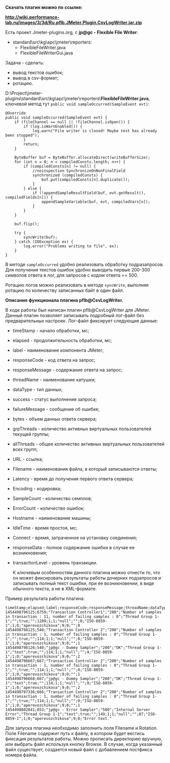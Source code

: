 **Скачать плагин можно по ссылке:**

**http://wiki.performance-lab.ru/images/3/3d/Ru.pflb.JMeter.Plugin.CsvLogWriter.jar.zip**

 
Есть проект Jmeter-plugins.org, с **jp@gc - Flexible File Writer**:

- standard\src\kg\apc\jmeter\reporters:
  - FlexibleFileWriter.java
  - FlexibleFileWriterGui.java

Задача - сделать:

- вывод текстов ошибок;
- вывод в csv-формат;
- ротацию.


D:\Project\jmeter-plugins\standard\src\kg\apc\jmeter\reporters\\**FlexibleFileWriter.java**, ключевой метод тут ``public void sampleOccurred(SampleEvent evt)``:

	
	@Override
    public void sampleOccurred(SampleEvent evt) {
        if (fileChannel == null || !fileChannel.isOpen()) {
            if (log.isWarnEnabled()) {
                log.warn("File writer is closed! Maybe test has already been stopped");
            }
            return;
        }

        ByteBuffer buf = ByteBuffer.allocateDirect(writeBufferSize);
        for (int n = 0; n < compiledConsts.length; n++) {
            if (compiledConsts[n] != null) {
                //noinspection SynchronizeOnNonFinalField
                synchronized (compiledConsts) {
                    buf.put(compiledConsts[n].duplicate());
                }
            } else {
                if (!appendSampleResultField(buf, evt.getResult(), compiledFields[n])) {
                    appendSampleVariable(buf, evt, compiledVars[n]);
                }
            }
        }

        buf.flip();

        try {
            syncWrite(buf);
        } catch (IOException ex) {
            log.error("Problems writing to file", ex);
        }
    }


В методе ``sampleOccurred`` удобно реализовать обработку подразапросов.
Для получения текстов ошибок удобно выводить первые 200-300 символов ответа в лог, для запросов с кодом ответа == 500.

Ротацию логов можно реализовать в методе ``syncWrite``, выполняя ротацию по количеству записанных байт в один файл.


**Описание функционала плагина pflb@CsvLogWriter.**

В ходе работы был написан плагин pflb@CsvLogWriter для JMeter. Данный плагин позволяет записывать подробный лог-файл 
без предварительных настроек. 
  Лог-файл фиксирует следующие данные: 
- timeStamp - начало обработки, мс;  
- elapsed - продолжительность обработки, мс;
- label - наименование компонента JMeter; 
- responseCode - код ответа на запрос; 
- responseMessage - содержание ответа на запрос;	
- threadName - наименование катушки;	
- dataType - тип данных;
- success - статус выполнения запроса;	
- failureMessage - сообщение об ошибке;
- bytes - объем данных ответа сервера;	
- grpThreads - количество активных виртуальных пользователей текущей группы;	
- allThreads - общее количество активных виртуальных пользователей всех групп; 
- URL - ссылка;	
- Filename - наименования файла, в который записываются ответы;	
- Latency - время до получения первого ответа сервера;	
- Encoding - кодировка;	
- SampleCount - количество семплов;	
- ErrorCount - количество ошибок;	
- Hostname - наименование машины;	
- IdleTime - время простоя, мс;
- Connect - время, затраченное на установку соединения;	
- responseData - полное содержание ошибки в случае ее возникновения;	
- transactionLevel - уровень транзакции.


  К ключевым особенностям данного плагина можно отнести то, что он может фиксировать результаты работы дочерних подзапросов и записывать полный текст ошибки, 
при ее возникновении, в виде обычного текста, а не в XML-формате.

Пример результата работы плагина:

    timeStamp;elapsed;label;responseCode;responseMessage;threadName;dataType;success;failureMessage;bytes;grpThreads;allThreads;URL;Filename;Latency;Encoding;SampleCount;ErrorCount;Hostname;IdleTime;Connect;"responseData";"transactionLevel"
    1454498796125;6759;"Transaction Controller1";"200";"Number of samples in transaction : 11, number of failing samples : 0";"Thread Group 1-1";"";true;"";1289;1;1;"null";"";0;"ISO-8859-1";1;0;"aperevozchikova";9;0;"";0
    1454498796125;540;"Transaction Controller 2";"200";"Number of samples in transaction : 1, number of failing samples : 0";"Thread Group 1-1";"";true;"";114;1;1;"null";"";0;"ISO-8859-1";1;0;"aperevozchikova";9;0;"";1
    1454498796126;540;"jp@gc - Dummy Sampler";"200";"OK";"Thread Group 1-1";"text";true;"";114;1;1;"null";"";4;"ISO-8859-1";1;0;"aperevozchikova";9;0;"";2
    1454498796667;667;"Transaction Controller 2";"200";"Number of samples in transaction : 1, number of failing samples : 0";"Thread Group 1-1";"";true;"";114;1;1;"null";"";0;"ISO-8859-1";1;0;"aperevozchikova";9;0;"";1
    1454498796668;667;"jp@gc - Dummy Sampler";"200";"OK";"Thread Group 1-1";"text";true;"";114;1;1;"null";"";9;"ISO-8859-1";1;0;"aperevozchikova";9;0;"";2
    1454498797336;666;"Transaction Controller 2";"200";"Number of samples in transaction : 1, number of failing samples : 0";"Thread Group 1-1";"";true;"";114;1;1;"null";"";0;"ISO-8859-1";1;0;"aperevozchikova";9;0;"";1
    1454498802041;853;"jp@gc - Error Sampler";"500";"Internal Server Error";"Thread Group 1-1";"text";true;"";149;1;1;"null";"";87;"ISO-8859-1";1;0;"aperevozchikova";9;0;"Error text."

Для запуска плагина необходимо заполнить поля Filename и Rotation. 
Поле Filename содержит путь к файлу, в котором будет вестись фиксация результатов работы. Можно прописать директорию вручную, или выбрать файл используя кнопку Browse. 
В случае, когда указанный файл существует, создается новый файл с добавлением постфикса номера файла.
